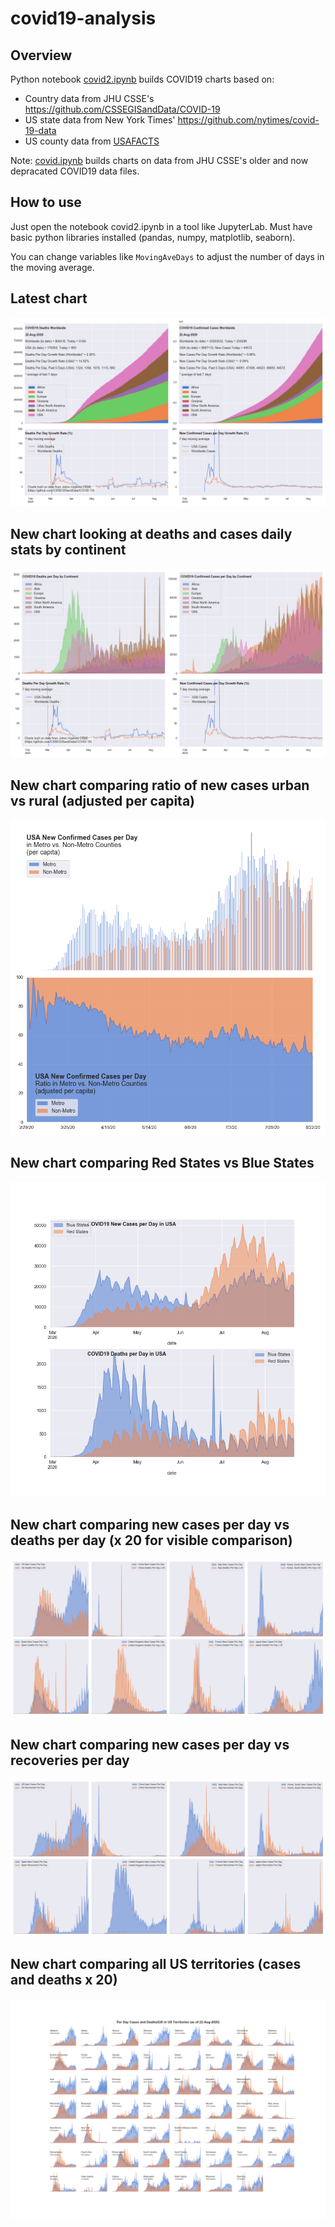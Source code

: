 # covid19-analysis

## Overview
Python notebook [covid2.ipynb](https://github.com/danlaw/covid19-analysis/blob/master/covid2.ipynb) builds COVID19 charts based on:
* Country data from JHU CSSE's https://github.com/CSSEGISandData/COVID-19
* US state data from New York Times' https://github.com/nytimes/covid-19-data
* US county data from [USAFACTS](https://usafacts.org/visualizations/coronavirus-covid-19-spread-map/)

Note: [covid.ipynb](https://github.com/danlaw/covid19-analysis/blob/master/covid.ipynb) builds charts on data from JHU CSSE's older and now depracated COVID19 data files.

## How to use
Just open the notebook covid2.ipynb in a tool like JupyterLab. Must have basic python libraries installed (pandas, numpy, matplotlib, seaborn).

You can change variables like ``MovingAveDays`` to adjust the number of days in the moving average.

## Latest chart
![Latest chart](charts/20200822-covid19-chart.png)

## New chart looking at deaths and cases daily stats by continent
![Comparison chart](charts/20200822-covid19-chart-perday.png)

## New chart comparing ratio of new cases urban vs rural (adjusted per capita)
![Urban rural per capita chart](charts/20200822-US-counties-urban-vs-rural-per-capita.png)

## New chart comparing Red States vs Blue States
![Red vs Blue chart](charts/20200822-compare-daily-red-vs-blue-states.png)

## New chart comparing new cases per day vs deaths per day (x 20 for visible comparison)
![Comparison chart](charts/20200822-comparison-chart.png)

## New chart comparing new cases per day vs recoveries per day
![Recovery chart](charts/20200822-comparison-recovery-chart.png)

## New chart comparing all US territories (cases and deaths x 20)
![Territories chart](charts/20200822-compare-US-territories.png)

